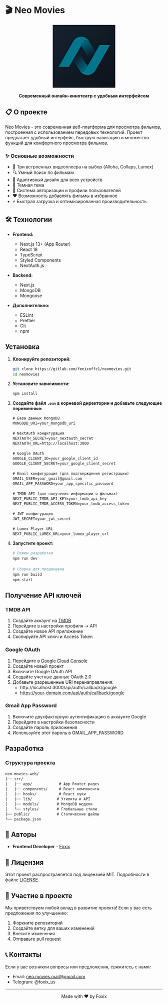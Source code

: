 # 🎬 Neo Movies

<div align="center">
  <img src="public/logo.png" alt="Neo Movies Logo" width="200"/>
  <p><strong>Современный онлайн-кинотеатр с удобным интерфейсом</strong></p>
</div>

## 📋 О проекте

Neo Movies - это современная веб-платформа для просмотра фильмов, построенная с использованием передовых технологий. Проект предлагает удобный интерфейс, быструю навигацию и множество функций для комфортного просмотра фильмов.

### ✨ Основные возможности

- 🎥 Три встроенных видеоплеера на выбор (Alloha, Collaps, Lumex)
- 🔍 Умный поиск по фильмам
- 📱 Адаптивный дизайн для всех устройств
- 🌙 Темная тема
- 👤 Система авторизации и профили пользователей
- ❤️ Возможность добавлять фильмы в избранное
- ⚡ Быстрая загрузка и оптимизированная производительность

## 🛠 Технологии

- **Frontend:**
  - Next.js 13+ (App Router)
  - React 18
  - TypeScript
  - Styled Components
  - NextAuth.js

- **Backend:**
  - Next.js
  - MongoDB
  - Mongoose

- **Дополнительно:**
  - ESLint
  - Prettier
  - Git
  - npm

## Установка

1. **Клонируйте репозиторий:**
   ```bash
   git clone https://gitlab.com/fenixoffc1/neomovies.git
   cd neomovies
   ```

2. **Установите зависимости:**
   ```bash
   npm install
   ```

3. **Создайте файл `.env` в корневой директории и добавьте следующие переменные:**
   ```env
   # База данных MongoDB
   MONGODB_URI=your_mongodb_uri

   # NextAuth конфигурация
   NEXTAUTH_SECRET=your_nextauth_secret
   NEXTAUTH_URL=http://localhost:3000

   # Google OAuth
   GOOGLE_CLIENT_ID=your_google_client_id
   GOOGLE_CLIENT_SECRET=your_google_client_secret

   # Email конфигурация (для подтверждения регистрации)
   GMAIL_USER=your_gmail@gmail.com
   GMAIL_APP_PASSWORD=your_app_specific_password

   # TMDB API (для получения информации о фильмах)
   NEXT_PUBLIC_TMDB_API_KEY=your_tmdb_api_key
   NEXT_PUBLIC_TMDB_ACCESS_TOKEN=your_tmdb_access_token

   # JWT конфигурация
   JWT_SECRET=your_jwt_secret

   # Lumex Player URL
   NEXT_PUBLIC_LUMEX_URL=your_lumex_player_url
   ```

4. **Запустите проект:**
   ```bash
   # Режим разработки
   npm run dev

   # Сборка для продакшена
   npm run build
   npm start
   ```

## Получение API ключей

### TMDB API
1. Создайте аккаунт на [TMDB](https://www.themoviedb.org/)
2. Перейдите в настройки профиля -> API
3. Создайте новое API приложение
4. Скопируйте API ключ и Access Token

### Google OAuth
1. Перейдите в [Google Cloud Console](https://console.cloud.google.com/)
2. Создайте новый проект
3. Включите Google OAuth API
4. Создайте учетные данные OAuth 2.0
5. Добавьте разрешенные URI перенаправления:
   - http://localhost:3000/api/auth/callback/google
   - https://your-domain.com/api/auth/callback/google

### Gmail App Password
1. Включите двухфакторную аутентификацию в аккаунте Google
2. Перейдите в настройки безопасности
3. Создайте пароль приложения
4. Используйте этот пароль в GMAIL_APP_PASSWORD

## Разработка

### Структура проекта
```
neo-movies-web/
├── src/
│   ├── app/            # App Router pages
│   ├── components/     # React компоненты
│   ├── hooks/          # React хуки
│   ├── lib/           # Утилиты и API
│   ├── models/        # MongoDB модели
│   └── styles/        # Глобальные стили
├── public/            # Статические файлы
└── package.json
```

## 👥 Авторы

- **Frontend Developer** - [Foxix](https://gitlab.com/fenixoffc1)

## 📄 Лицензия

Этот проект распространяется под лицензией MIT. Подробности в файле [LICENSE](LICENSE).

## 🤝 Участие в проекте

Мы приветствуем любой вклад в развитие проекта! Если у вас есть предложения по улучшению:

1. Форкните репозиторий
2. Создайте ветку для ваших изменений
3. Внесите изменения
4. Отправьте pull request

## 📞 Контакты

Если у вас возникли вопросы или предложения, свяжитесь с нами:
- Email: neo.movies.mail@gmail.com
- Telegram: @foxix_us

---

<div align="center">
  <p>Made with ❤️ by Foxix</p>
</div>
